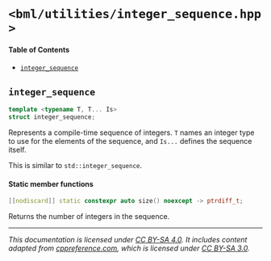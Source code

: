 # `<bml/utilities/integer_sequence.hpp>`
#### Table of Contents
- [`integer_sequence`](#integer_sequence)

## `integer_sequence`
```c++
template <typename T, T... Is>
struct integer_sequence;
```
Represents a compile-time sequence of integers. `T` names an integer type to use for the elements of
the sequence, and `Is...` defines the sequence itself.

This is similar to `std::integer_sequence`.

#### Static member functions
```c++
[[nodiscard]] static constexpr auto size() noexcept -> ptrdiff_t;
```
Returns the number of integers in the sequence.

---
*This documentation is licensed under [CC BY-SA 4.0][1]. It includes content adapted from
[cppreference.com][2], which is licensed under [CC BY-SA 3.0][3].*

[1]: https://creativecommons.org/licenses/by-sa/4.0
[2]: https://en.cppreference.com
[3]: https://creativecommons.org/licenses/by-sa/3.0
